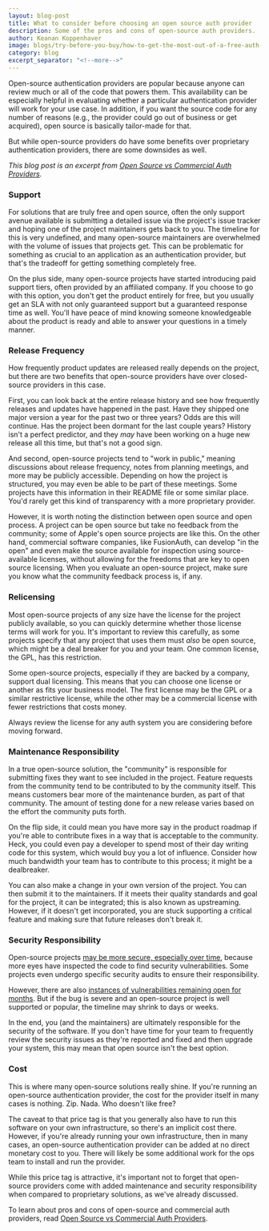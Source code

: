 ```yaml
---
layout: blog-post
title: What to consider before choosing an open source auth provider
description: Some of the pros and cons of open-source auth providers.
author: Keanan Koppenhaver
image: blogs/try-before-you-buy/how-to-get-the-most-out-of-a-free-auth-provider-trial-header-image.png
category: blog
excerpt_separator: "<!--more-->"
---
```


Open-source authentication providers are popular because anyone can review much or all of the code that powers them. This availability can be especially helpful in evaluating whether a particular authentication provider will work for your use case. In addition, if you want the source code for any number of reasons (e.g., the provider could go out of business or get acquired), open source is basically tailor-made for that. 

<!--more-->

But while open-source providers do have some benefits over proprietary authentication providers, there are some downsides as well.

_This blog post is an excerpt from [Open Source vs Commercial Auth Providers](/learn/expert-advice/identity-basics/open-source-vs-commercial/)._

### Support

For solutions that are truly free and open source, often the only support avenue available is submitting a detailed issue via the project's issue tracker and hoping one of the project maintainers gets back to you. The timeline for this is very undefined, and many open-source maintainers are overwhelmed with the volume of issues that projects get. This can be problematic for something as crucial to an application as an authentication provider, but that's the tradeoff for getting something completely free.

On the plus side, many open-source projects have started introducing paid support tiers, often provided by an affiliated company. If you choose to go with this option, you don't get the product entirely for free, but you usually get an SLA with not only guaranteed support but a guaranteed response time as well. You'll have peace of mind knowing someone knowledgeable about the product is ready and able to answer your questions in a timely manner.

### Release Frequency

How frequently product updates are released really depends on the project, but there are two benefits that open-source providers have over closed-source providers in this case.

First, you can look back at the entire release history and see how frequently releases and updates have happened in the past. Have they shipped one major version a year for the past two or three years? Odds are this will continue. Has the project been dormant for the last couple years? History isn't a perfect predictor, and they _may_ have been working on a huge new release all this time, but that's not a good sign.

And second, open-source projects tend to "work in public," meaning discussions about release frequency, notes from planning meetings, and more may be publicly accessible. Depending on how the project is structured, you may even be able to be part of these meetings. Some projects have this information in their README file or some similar place. You'd rarely get this kind of transparency with a more proprietary provider. 

However, it is worth noting the distinction between open source and open process. A project can be open source but take no feedback from the community; some of Apple's open source projects are like this. On the other hand, commercial software companies, like FusionAuth, can develop "in the open" and even make the source available for inspection using source-available licenses, without allowing for the freedoms that are key to open source licensing. When you evaluate an open-source project, make sure you know what the community feedback process is, if any.

### Relicensing

Most open-source projects of any size have the license for the project publicly available, so you can quickly determine whether those license terms will work for you. It's important to review this carefully, as some projects specify that any project that uses them must _also_ be open source, which might be a deal breaker for you and your team. One common license, the GPL, has this restriction.

Some open-source projects, especially if they are backed by a company, support dual licensing. This means that you can choose one license or another as fits your business model. The first license may be the GPL or a similar restrictive license, while the other may be a commercial license with fewer restrictions that costs money. 

Always review the license for any auth system you are considering before moving forward.

### Maintenance Responsibility

In a true open-source solution, the "community" is responsible for submitting fixes they want to see included in the project. Feature requests from the community tend to be contributed to by the community itself. This means customers bear more of the maintenance burden, as part of that community. The amount of testing done for a new release varies based on the effort the community puts forth.

On the flip side, it could mean you have more say in the product roadmap if you're able to contribute fixes in a way that is acceptable to the community. Heck, you could even pay a developer to spend most of their day writing code for this system, which would buy you a lot of influence. Consider how much bandwidth your team has to contribute to this process; it might be a dealbreaker.

You can also make a change in your own version of the project. You can then submit it to the maintainers. If it meets their quality standards and goal for the project, it can be integrated; this is also known as upstreaming. However, if it doesn't get incorporated, you are stuck supporting a critical feature and making sure that future releases don't break it.

### Security Responsibility

Open-source projects [may be more secure, especially over time](https://www.infoworld.com/article/2985242/why-is-open-source-software-more-secure.html), because more eyes have inspected the code to find security vulnerabilities. Some projects even undergo specific security audits to ensure their responsibility. 

However, there are also [instances of vulnerabilities remaining open for months](https://github.com/keycloak/keycloak/pull/7612). But if the bug is severe and an open-source project is well supported or popular, the timeline may shrink to days or weeks.

In the end, you (and the maintainers) are ultimately responsible for the security of the software. If you don't have time for your team to frequently review the security issues as they're reported and fixed and then upgrade your system, this may mean that open source isn't the best option.

### Cost

This is where many open-source solutions really shine. If you're running an open-source authentication provider, the cost for the provider itself in many cases is nothing. Zip. Nada. Who doesn't like free?

The caveat to that price tag is that you generally also have to run this software on your own infrastructure, so there's an implicit cost there. However, if you're already running your own infrastructure, then in many cases, an open-source authentication provider can be added at no direct monetary cost to you. There will likely be some additional work for the ops team to install and run the provider.

While this price tag is attractive, it's important not to forget that open-source providers come with added maintenance and security responsibility when compared to proprietary solutions, as we've already discussed.

To learn about pros and cons of open-source and commercial auth providers, read [Open Source vs Commercial Auth Providers](/learn/expert-advice/identity-basics/open-source-vs-commercial/).

